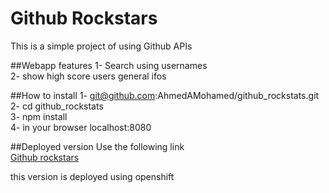 # Github Rockstars
This is a simple project of using Github APIs

##Webapp features
1- Search using usernames<br>
2- show high score users general ifos


##How to install
1- git@github.com:AhmedAMohamed/github_rockstats.git<br>
2- cd github_rockstats <br>
3- npm install<br>
4- in your browser localhost:8080<br>

##Deployed version
Use the following link<br>
[Github rockstars](http://githubrockstars-ad3rhy2.rhcloud.com/)<br>

this version is deployed using openshift